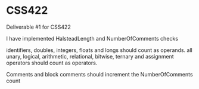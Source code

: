 # CSS422
Deliverable #1 for CSS422

I have implemented HalsteadLength and NumberOfComments checks

identifiers, doubles, integers, floats and longs should count as operands.
all unary, logical, arithmetic, relational, bitwise, ternary and assignment operators should count as operators.

Comments and block comments should increment the NumberOfComments count
